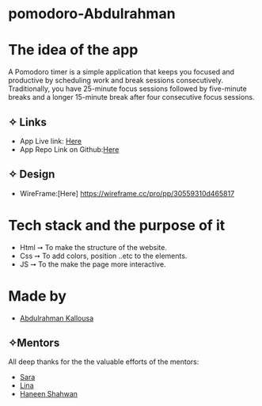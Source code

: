 # pomodoro-Abdulrahman
# The idea of the app
A Pomodoro timer is a simple application that keeps you focused and productive by scheduling work and break sessions consecutively. Traditionally, you have 25-minute focus sessions followed by five-minute breaks and a longer 15-minute break after four consecutive focus sessions.
## ✧ Links
- App Live link: [Here](https://gsg-fc03.github.io/pomodoro-Abdulrahman/)
- App Repo Link on Github:[Here](https://github.com/GSG-FC03/pomodoro-Abdulrahman)
## ✧ Design
- WireFrame:[Here] https://wireframe.cc/pro/pp/30559310d465817
# Tech stack and the purpose of it
* Html ➙ To make the structure of the website.<br>
* Css ➙ To add colors, position ..etc to the elements.<br>
* JS ➙ To the make the page more interactive.<br>

# Made by 
- [Abdulrahman Kallousa](https://github.com/abdulrahman-2020)
## ✧Mentors
All deep thanks for the the valuable efforts of the mentors:
- [Sara](https://github.com/sara219)
- [Lina](https://github.com/lina-jamal)
- [Haneen Shahwan](https://github.com/hshahwan)